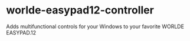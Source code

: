 # worlde-easypad12-controller
Adds multifunctional controls for your Windows to your favorite WORLDE EASYPAD.12
